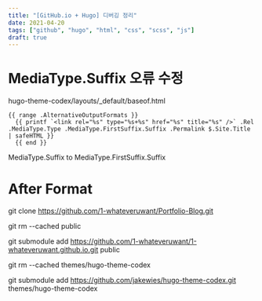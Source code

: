 ```yaml
---
title: "[GitHub.io + Hugo] 디버깅 정리"
date: 2021-04-20
tags: ["github", "hugo", "html", "css", "scss", "js"]
draft: true
---
```


MediaType.Suffix 오류 수정  
======================================================================
hugo-theme-codex/layouts/_default/baseof.html
~~~
{{ range .AlternativeOutputFormats }} 
  {{ printf `<link rel="%s" type="%s+%s" href="%s" title="%s" />` .Rel .MediaType.Type .MediaType.FirstSuffix.Suffix .Permalink $.Site.Title | safeHTML }} 
  {{ end }}
~~~
MediaType.Suffix to MediaType.FirstSuffix.Suffix


After Format
======================================================================
git clone https://github.com/1-whateveruwant/Portfolio-Blog.git

git rm --cached public

git submodule add https://github.com/1-whateveruwant/1-whateveruwant.github.io.git public

git rm --cached themes/hugo-theme-codex

git submodule add https://github.com/jakewies/hugo-theme-codex.git themes/hugo-theme-codex
